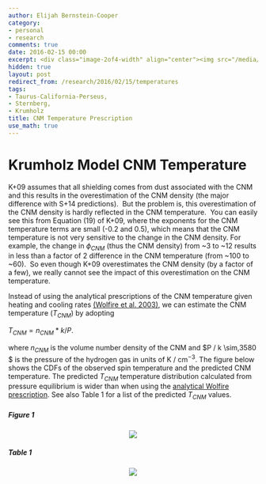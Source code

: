 ```yaml
---
author: Elijah Bernstein-Cooper
category:
- personal
- research
comments: true
date: 2016-02-15 00:00
excerpt: <div class="image-2of4-width" align="center"><img src="/media/2016/02/15/temperature_cdfs_nocap.png"/></div>
hidden: true
layout: post
redirect_from: /research/2016/02/15/temperatures
tags:
- Taurus-California-Perseus,
- Sternberg,
- Krumholz
title: CNM Temperature Prescription
use_math: true
---
```


# Krumholz Model CNM Temperature

K+09 assumes that all shielding comes from dust associated with the CNM and this
results in the overestimation of the CNM density (the major difference with S+14
predictions).  But the problem is, this overestimation of the CNM density is
hardly reflected in the CNM temperature.  You can easily see this from Equation
(19) of K+09, where the exponents for the CNM temperature terms are small (-0.2
and 0.5), which means that the CNM temperature is not very sensitive to the
change in the CNM density.  For example, the change in $\phi_{CNM}$ (thus the
CNM density) from ~3 to ~12 results in less than a factor of 2 difference in the
CNM temperature (from ~100 to ~60).  So even though K+09 overestimates the CNM
density (by a factor of a few), we really cannot see the impact of this
overestimation on the CNM temperature.

Instead of using the analytical prescriptions of the CNM temperature given
heating and cooling rates [(Wolfire et al.
2003)](http://adsabs.harvard.edu/abs/2003ApJ...587..278W), we can estimate the
CNM temperature $(T_{CNM})$ by adopting 

$\begin{equation}
T_{CNM} = n_{CNM} * k / P.
\end{equation}$

where $n_{CNM}$ is the volume number density of the CNM and $P / k \sim\,3580 $
is the pressure of the hydrogen gas in units of K / cm$^{-3}$. The figure below
shows the CDFs of the observed spin temperature and the predicted CNM
temperature. The predicted $T_{CNM}$ temperature distribution calculated from
pressure equilibrium is wider than when using the [analytical Wolfire
prescription](/research/2015/11/04/varying-phi-g-in-mc/#figure-1). See also
Table 1 for a list of the predicted $T_{CNM}$ values.

##### Figure 1

<div class="image-3of4-width" align="center">
  <img src="/media/2016/02/15/temperature_cdfs.png"/>
</div>

##### Table 1

<div class="image-4of4-width" align="center">
  <img src="/media/2016/02/15/model_params.png"/>
</div>